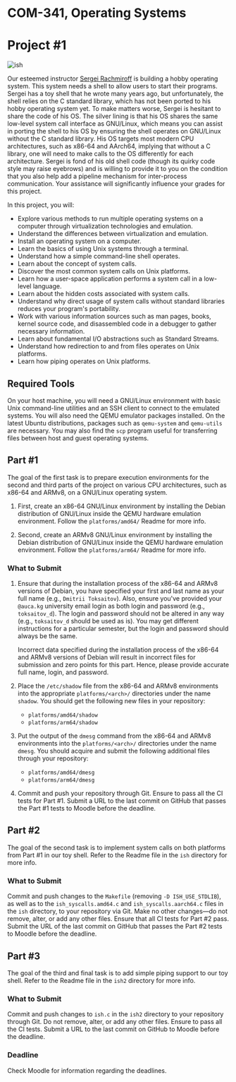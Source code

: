 COM-341, Operating Systems
==========================
# Project #1

![ish](http://i.imgur.com/hUwm2PG.gif)

Our esteemed instructor [Sergei Rachmiroff](https://i.imgur.com/hLHngQQ.jpg) is building a hobby operating system. This system needs a shell to allow users to start their programs. Sergei has a toy shell that he wrote many years ago, but unfortunately, the shell relies on the C standard library, which has not been ported to his hobby operating system yet. To make matters worse, Sergei is hesitant to share the code of his OS. The silver lining is that his OS shares the same low-level system call interface as GNU/Linux, which means you can assist in porting the shell to his OS by ensuring the shell operates on GNU/Linux without the C standard library. His OS targets most modern CPU architectures, such as x86-64 and AArch64, implying that without a C library, one will need to make calls to the OS differently for each architecture. Sergei is fond of his old shell code (though its quirky code style may raise eyebrows) and is willing to provide it to you on the condition that you also help add a pipeline mechanism for inter-process communication. Your assistance will significantly influence your grades for this project.

In this project, you will:

* Explore various methods to run multiple operating systems on a computer through virtualization technologies and emulation.
* Understand the differences between virtualization and emulation.
* Install an operating system on a computer.
* Learn the basics of using Unix systems through a terminal.
* Understand how a simple command-line shell operates.
* Learn about the concept of system calls.
* Discover the most common system calls on Unix platforms.
* Learn how a user-space application performs a system call in a low-level language.
* Learn about the hidden costs associated with system calls.
* Understand why direct usage of system calls without standard libraries reduces your program's portability.
* Work with various information sources such as man pages, books, kernel source code, and disassembled code in a debugger to gather necessary information.
* Learn about fundamental I/O abstractions such as Standard Streams.
* Understand how redirection to and from files operates on Unix platforms.
* Learn how piping operates on Unix platforms.

## Required Tools

On your host machine, you will need a GNU/Linux environment with basic Unix command-line utilities and an SSH client to connect to the emulated systems. You will also need the QEMU emulator packages installed. On the latest Ubuntu distributions, packages such as `qemu-system` and `qemu-utils` are necessary. You may also find the `scp` program useful for transferring files between host and guest operating systems.

## Part #1

The goal of the first task is to prepare execution environments for the second and third parts of the project on various CPU architectures, such as x86-64 and ARMv8, on a GNU/Linux operating system.

1. First, create an x86-64 GNU/Linux environment by installing the Debian distribution of GNU/Linux inside the QEMU hardware emulation environment. Follow the `platforms/amd64/` Readme for more info.

2. Second, create an ARMv8 GNU/Linux environment by installing the Debian distribution of GNU/Linux inside the QEMU hardware emulation environment. Follow the `platforms/arm64/` Readme for more info.

### What to Submit

1. Ensure that during the installation process of the x86-64 and ARMv8 versions of Debian, you have specified your first and last name as your full name (e.g., `Dmitrii Toksaitov`). Also, ensure you've provided your `@auca.kg` university email login as both login and password (e.g., `toksaitov_d`). The login and password should not be altered in any way (e.g., `toksaitov_d` should be used as is). You may get different instructions for a particular semester, but the login and password should always be the same.

    Incorrect data specified during the installation process of the x86-64 and ARMv8 versions of Debian will result in incorrect files for submission and zero points for this part. Hence, please provide accurate full name, login, and password.

2. Place the `/etc/shadow` file from the x86-64 and ARMv8 environments into the appropriate `platforms/<arch>/` directories under the name `shadow`. You should get the following new files in your repository:

    * `platforms/amd64/shadow`
    * `platforms/arm64/shadow`

3. Put the output of the `dmesg` command from the x86-64 and ARMv8 environments into the `platforms/<arch>/` directories under the name `dmesg`. You should acquire and submit the following additional files through your repository:

    * `platforms/amd64/dmesg`
    * `platforms/arm64/dmesg`

4. Commit and push your repository through Git. Ensure to pass all the CI tests for Part #1. Submit a URL to the last commit on GitHub that passes the Part #1 tests to Moodle before the deadline.

## Part #2

The goal of the second task is to implement system calls on both platforms from Part #1 in our toy shell. Refer to the Readme file in the `ish` directory for more info.

### What to Submit

Commit and push changes to the `Makefile` (removing `-D ISH_USE_STDLIB`), as well as to the `ish_syscalls.amd64.c` and `ish_syscalls.aarch64.c` files in the `ish` directory, to your repository via Git. Make no other changes—do not remove, alter, or add any other files. Ensure that all CI tests for Part #2 pass. Submit the URL of the last commit on GitHub that passes the Part #2 tests to Moodle before the deadline.

## Part #3

The goal of the third and final task is to add simple piping support to our toy shell. Refer to the Readme file in the `ish2` directory for more info.

### What to Submit

Commit and push changes to `ish.c` in the `ish2` directory to your repository through Git. Do not remove, alter, or add any other files. Ensure to pass all the CI tests. Submit a URL to the last commit on GitHub to Moodle before the deadline.

### Deadline

Check Moodle for information regarding the deadlines.
